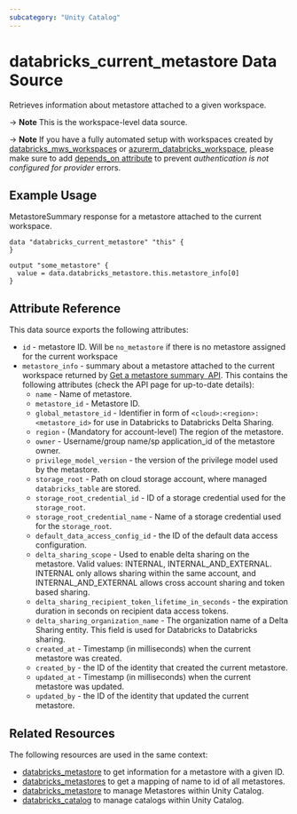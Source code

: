 ```yaml
---
subcategory: "Unity Catalog"
---
```

# databricks_current_metastore Data Source

Retrieves information about metastore attached to a given workspace.

-> **Note** This is the workspace-level data source.

-> **Note** If you have a fully automated setup with workspaces created by [databricks_mws_workspaces](../resources/mws_workspaces.md) or [azurerm_databricks_workspace](https://registry.terraform.io/providers/hashicorp/azurerm/latest/docs/resources/databricks_workspace), please make sure to add [depends_on attribute](../guides/troubleshooting.md#data-resources-and-authentication-is-not-configured-errors) to prevent _authentication is not configured for provider_ errors.

## Example Usage

MetastoreSummary response for a metastore attached to the current workspace.

```hcl
data "databricks_current_metastore" "this" {
}

output "some_metastore" {
  value = data.databricks_metastore.this.metastore_info[0]
}
```

## Attribute Reference

This data source exports the following attributes:

* `id` - metastore ID. Will be `no_metastore` if there is no metastore assigned for the current workspace
* `metastore_info` - summary about a metastore attached to the current workspace returned by [Get a metastore summary API](https://docs.databricks.com/api/workspace/metastores/summary). This contains the following attributes (check the API page for up-to-date details):
  * `name` - Name of metastore.
  * `metastore_id` - Metastore ID.
  * `global_metastore_id` - Identifier in form of `<cloud>:<region>:<metastore_id>` for use in Databricks to Databricks Delta Sharing.
  * `region` - (Mandatory for account-level) The region of the metastore.
  * `owner` - Username/group name/sp application_id of the metastore owner.
  * `privilege_model_version` - the version of the privilege model used by the metastore.
  * `storage_root` - Path on cloud storage account, where managed `databricks_table` are stored.
  * `storage_root_credential_id` - ID of a storage credential used for the `storage_root`.
  * `storage_root_credential_name` - Name of a storage credential used for the `storage_root`.
  * `default_data_access_config_id` -  the ID of the default data access configuration.
  * `delta_sharing_scope` - Used to enable delta sharing on the metastore. Valid values: INTERNAL, INTERNAL_AND_EXTERNAL. INTERNAL only allows sharing within the same account, and INTERNAL_AND_EXTERNAL allows cross account sharing and token based sharing.
  * `delta_sharing_recipient_token_lifetime_in_seconds` - the expiration duration in seconds on recipient data access tokens.
  * `delta_sharing_organization_name` - The organization name of a Delta Sharing entity. This field is used for Databricks to Databricks sharing.
  * `created_at` - Timestamp (in milliseconds) when the current metastore was created.
  * `created_by` - the ID of the identity that created the current metastore.
  * `updated_at` - Timestamp (in milliseconds) when the current metastore was updated.
  * `updated_by` - the ID of the identity that updated the current metastore.

## Related Resources

The following resources are used in the same context:

* [databricks_metastore](./metastore.md) to get information for a metastore with a given ID.
* [databricks_metastores](./metastores.md) to get a mapping of name to id of all metastores.
* [databricks_metastore](../resources/metastore.md) to manage Metastores within Unity Catalog.
* [databricks_catalog](../resources/catalog.md) to manage catalogs within Unity Catalog.
